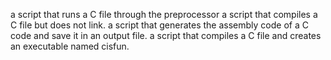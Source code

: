 a script that runs a C file through the preprocessor 
a script that compiles a C file but does not link.
 a script that generates the assembly code of a C code and save it in an output file.
a script that compiles a C file and creates an executable named cisfun.
